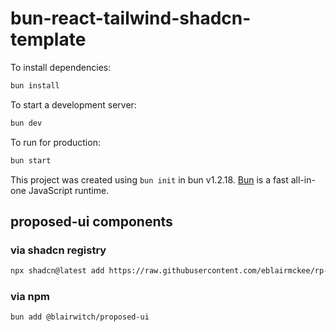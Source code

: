 # bun-react-tailwind-shadcn-template

To install dependencies:

```bash
bun install
```

To start a development server:

```bash
bun dev
```

To run for production:

```bash
bun start
```

This project was created using `bun init` in bun v1.2.18. [Bun](https://bun.sh) is a fast all-in-one JavaScript runtime.

## proposed-ui components

### via shadcn registry

```bash
npx shadcn@latest add https://raw.githubusercontent.com/eblairmckee/rp-ui-playground/main/packages/proposed-ui/public/r/button.json
```

### via npm

```
bun add @blairwitch/proposed-ui
```